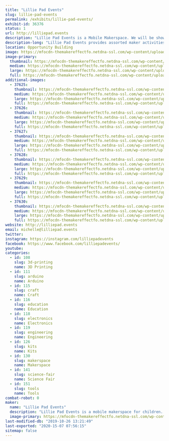 ```yaml
---
title: "Lillie Pad Events"
slug: lillie-pad-events
permalink: /exhibits/lillie-pad-events/
exhibit-id: 36376
status: 1
url: http://lilliepad.events
description: "Lillie Pad Events is a Mobile Makerspace. We will be showing examples of available activities that can be booked for events.  We will be selling straw connector kits."
description-long: "Lillie Pad Events provides assorted maker activities for schools, organizations and special events. Our services strive to encourage experiential learning and inspiration for Makers of all ages.  Lillie Pad Events provides teacher-led activities with lessons centered around a S.T.E.A.M. curriculum by a Florida certified teacher."
location: Opportunity Building
image: https://mfocdn-themakereffectfo.netdna-ssl.com/wp-content/uploads/2019/08/Vista-Print-Front-1.jpg
image-primary:
  thumbnail: https://mfocdn-themakereffectfo.netdna-ssl.com/wp-content/uploads/2019/08/Vista-Print-Front-1-150x150.jpg
  medium: https://mfocdn-themakereffectfo.netdna-ssl.com/wp-content/uploads/2019/08/Vista-Print-Front-1.jpg
  large: https://mfocdn-themakereffectfo.netdna-ssl.com/wp-content/uploads/2019/08/Vista-Print-Front-1.jpg
  full: https://mfocdn-themakereffectfo.netdna-ssl.com/wp-content/uploads/2019/08/Vista-Print-Front-1.jpg
additional-images:
  - 37625:
    thumbnail: https://mfocdn-themakereffectfo.netdna-ssl.com/wp-content/uploads/2019/09/IMG_8073-150x150.jpg
    medium: https://mfocdn-themakereffectfo.netdna-ssl.com/wp-content/uploads/2019/09/IMG_8073-200x300.jpg
    large: https://mfocdn-themakereffectfo.netdna-ssl.com/wp-content/uploads/2019/09/IMG_8073-683x1024.jpg
    full: https://mfocdn-themakereffectfo.netdna-ssl.com/wp-content/uploads/2019/09/IMG_8073.jpg
  - 37626:
    thumbnail: https://mfocdn-themakereffectfo.netdna-ssl.com/wp-content/uploads/2019/09/IMG_8077-150x150.jpg
    medium: https://mfocdn-themakereffectfo.netdna-ssl.com/wp-content/uploads/2019/09/IMG_8077-300x200.jpg
    large: https://mfocdn-themakereffectfo.netdna-ssl.com/wp-content/uploads/2019/09/IMG_8077-1024x683.jpg
    full: https://mfocdn-themakereffectfo.netdna-ssl.com/wp-content/uploads/2019/09/IMG_8077.jpg
  - 37627:
    thumbnail: https://mfocdn-themakereffectfo.netdna-ssl.com/wp-content/uploads/2019/09/3D-Printed-Connectors-150x150.jpg
    medium: https://mfocdn-themakereffectfo.netdna-ssl.com/wp-content/uploads/2019/09/3D-Printed-Connectors-300x250.jpg
    large: https://mfocdn-themakereffectfo.netdna-ssl.com/wp-content/uploads/2019/09/3D-Printed-Connectors-1024x855.jpg
    full: https://mfocdn-themakereffectfo.netdna-ssl.com/wp-content/uploads/2019/09/3D-Printed-Connectors.jpg
  - 37628:
    thumbnail: https://mfocdn-themakereffectfo.netdna-ssl.com/wp-content/uploads/2019/09/3D-frame-150x150.jpg
    medium: https://mfocdn-themakereffectfo.netdna-ssl.com/wp-content/uploads/2019/09/3D-frame-300x200.jpg
    large: https://mfocdn-themakereffectfo.netdna-ssl.com/wp-content/uploads/2019/09/3D-frame-1024x683.jpg
    full: https://mfocdn-themakereffectfo.netdna-ssl.com/wp-content/uploads/2019/09/3D-frame.jpg
  - 37629:
    thumbnail: https://mfocdn-themakereffectfo.netdna-ssl.com/wp-content/uploads/2019/09/Wood-Burning-1-150x150.jpg
    medium: https://mfocdn-themakereffectfo.netdna-ssl.com/wp-content/uploads/2019/09/Wood-Burning-1-300x200.jpg
    large: https://mfocdn-themakereffectfo.netdna-ssl.com/wp-content/uploads/2019/09/Wood-Burning-1-1024x683.jpg
    full: https://mfocdn-themakereffectfo.netdna-ssl.com/wp-content/uploads/2019/09/Wood-Burning-1.jpg
  - 37630:
    thumbnail: https://mfocdn-themakereffectfo.netdna-ssl.com/wp-content/uploads/2019/09/IMG_8057-150x150.jpg
    medium: https://mfocdn-themakereffectfo.netdna-ssl.com/wp-content/uploads/2019/09/IMG_8057-200x300.jpg
    large: https://mfocdn-themakereffectfo.netdna-ssl.com/wp-content/uploads/2019/09/IMG_8057-683x1024.jpg
    full: https://mfocdn-themakereffectfo.netdna-ssl.com/wp-content/uploads/2019/09/IMG_8057.jpg
website: http://lilliepad.events
email: michelle@lilliepad.events
twitter: 
instagram: https://instagram.com/lilliepadevents
facebook: https://www.facebook.com/lilliepadevents/
youtube: 
categories:
  - id: 108
    slug: 3d-printing
    name: 3D Printing
  - id: 111
    slug: arduino
    name: Arduino
  - id: 115
    slug: craft
    name: Craft
  - id: 116
    slug: education
    name: Education
  - id: 118
    slug: electronics
    name: Electronics
  - id: 119
    slug: engineering
    name: Engineering
  - id: 126
    slug: kits
    name: Kits
  - id: 130
    slug: makerspace
    name: Makerspace
  - id: 141
    slug: science-fair
    name: Science Fair
  - id: 151
    slug: tools
    name: Tools
combat-robot: 0
maker:
  name: "Lillie Pad Events"
  description: "Lillie Pad Events is a mobile makerspace for children.  Lillie Pad Events brings the maker activities to schools, parties and many other events."
  image-primary: https://mfocdn-themakereffectfo.netdna-ssl.com/wp-content/uploads/2019/08/Vista-Print-Front.jpg
last-modified-db: "2019-10-26 13:21:49"
last-exported: "2020-15-07 07:56:15"
sitemap: false
---
```

